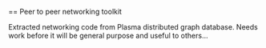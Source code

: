 == Peer to peer networking toolkit

Extracted networking code from Plasma distributed graph database.  Needs work
before it will be general purpose and useful to others...
